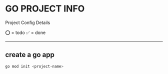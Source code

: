 # GO PROJECT INFO

Project Config Details

⭕ = todo ✅ = done

---

## create a go app

```bash
go mod init <project-name>
```
